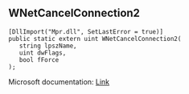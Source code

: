 ## WNetCancelConnection2

```
[DllImport("Mpr.dll", SetLastError = true)]
public static extern uint WNetCancelConnection2(
   string lpszName,
   uint dwFlags,
   bool fForce
);
```

Microsoft documentation: [Link](https://docs.microsoft.com/en-us/windows/win32/api/winnetwk/nf-winnetwk-wnetcancelconnection2a)
